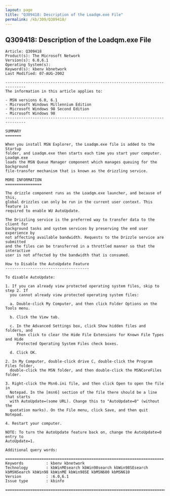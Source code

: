 ```yaml
---
layout: page
title: "Q309418: Description of the Loadqm.exe File"
permalink: /kb/309/Q309418/
---
```


## Q309418: Description of the Loadqm.exe File

	Article: Q309418
	Product(s): The Microsoft Network
	Version(s): 6.0,6.1
	Operating System(s): 
	Keyword(s): kbenv kbnetwork
	Last Modified: 07-AUG-2002
	
	-------------------------------------------------------------------------------
	The information in this article applies to:
	
	- MSN versions 6.0, 6.1 
	- Microsoft Windows Millennium Edition 
	- Microsoft Windows 98 Second Edition 
	- Microsoft Windows 98 
	-------------------------------------------------------------------------------
	
	SUMMARY
	=======
	
	When you install MSN Explorer, the Loadqm.exe file is added to the Startup
	folder, and Loadqm.exe then starts each time you start your computer. Loadqm.exe
	loads the MSN Queue Manager component which manages queuing for the background
	file-transfer mechanism that is known as the drizzling service.
	
	MORE INFORMATION
	================
	
	The drizzle component runs as the Loadqm.exe launcher, and because of this,
	global drizzles can only be run in the current user context. This feature is
	required to enable WU AutoUpdate.
	
	The Drizzling service is the preferred way to transfer data to the client for
	background tasks and system services by preserving the end user experience by
	not affecting available bandwidth. Requests to the Drizzle service are submitted
	and the files can be transferred in a throttled manner so that the interactive
	user is not affected by the bandwidth that is consumed.
	
	How to Disable the AutoUpdate Feature
	-------------------------------------
	
	To disable AutoUpdate:
	
	1. If you can already view protected operating system files, skip to step 2. If
	  you cannot already view protected operating system files:
	
	  a. Double-click My Computer, and then click Folder Options on the Tools menu.
	
	  b. Click the View tab.
	
	  c. In the Advanced Settings box, click Show hidden files and folders, and
	     then click to clear the Hide File Extensions for Known File Types and Hide
	     Protected Operating System Files check boxes.
	
	  d. Click OK.
	
	2. In My Computer, double-click drive C, double-click the Program Files folder,
	  double-click the MSN folder, and then double-click the MSNCoreFiles folder.
	
	3. Right-click the Msn6.ini file, and then click Open to open the file in
	  Notepad. In the [msn6] section of the file there should be a line that starts
	  with AutoUpdate=(some URL). Change this to "AutoUpdate=0" (without the
	  quotation marks). On the File menu, click Save, and then quit Notepad.
	
	4. Restart your computer.
	
	NOTE: To turn the AutoUpdate feature back on, change the AutoUpdate=0 entry to
	AutoUpdate=1.
	
	Additional query words:
	
	======================================================================
	Keywords          : kbenv kbnetwork 
	Technology        : kbWinMEsearch kbWin98search kbWin98SEsearch kbMSNSearch kbWin98 kbWinME kbWin98SE kbMSN600 kbMSN610
	Version           : :6.0,6.1
	Issue type        : kbinfo
	
	=============================================================================
	
